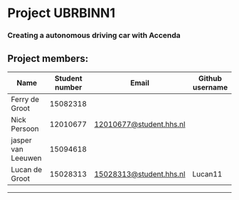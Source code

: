 # Project UBRBINN1
### Creating a autonomous driving car with Accenda

## Project members:

| Name               | Student number | Email                    | Github username |
| ---                | ---      | ---                            | ---           |
| Ferry de Groot     | 15082318 |                                |               |
| Nick Persoon       | 12010677 | 12010677@student.hhs.nl        |               |
| jasper van Leeuwen | 15094618 |                                |               |
| Lucan de Groot     | 15028313 | 15028313@student.hhs.nl        | Lucan11       |
----------------------------------------------------------------------------------
